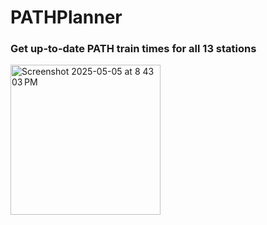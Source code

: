 # PATHPlanner
### Get up-to-date PATH train times for all 13 stations 
<img width="240" alt="Screenshot 2025-05-05 at 8 43 03 PM" src="https://github.com/user-attachments/assets/50349f5e-859d-4acd-99c2-a0fabd59a546" />
